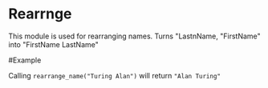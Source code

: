 Rearrnge
=========

This module is used for rearranging names.
Turns "LastnName, "FirstName" into "FirstName LastName"

#Example

Calling `rearrange_name("Turing Alan")` will return `"Alan Turing"`
